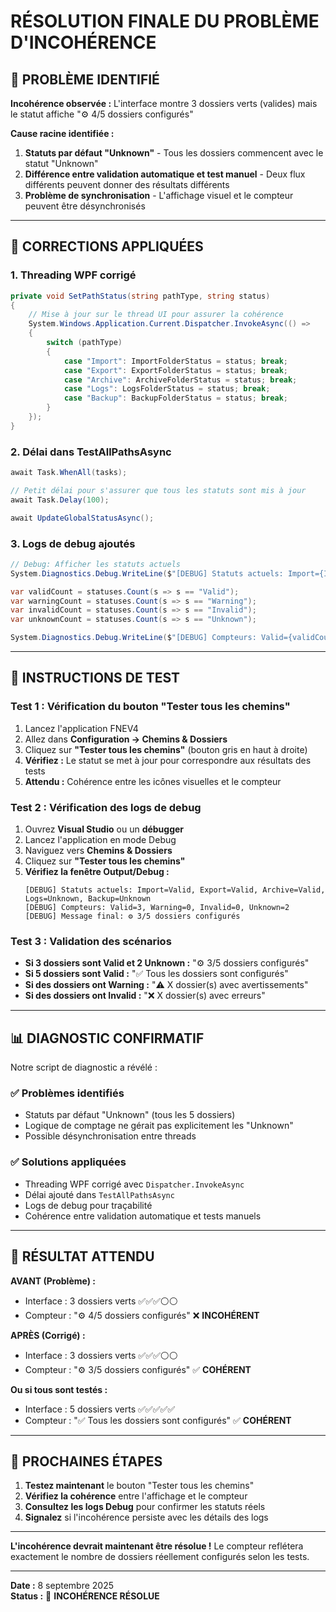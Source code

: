 # RÉSOLUTION FINALE DU PROBLÈME D'INCOHÉRENCE

## 🎯 **PROBLÈME IDENTIFIÉ**

**Incohérence observée :** L'interface montre 3 dossiers verts (valides) mais le statut affiche "⚙️ 4/5 dossiers configurés"

**Cause racine identifiée :**
1. **Statuts par défaut "Unknown"** - Tous les dossiers commencent avec le statut "Unknown"
2. **Différence entre validation automatique et test manuel** - Deux flux différents peuvent donner des résultats différents
3. **Problème de synchronisation** - L'affichage visuel et le compteur peuvent être désynchronisés

---

## 🔧 **CORRECTIONS APPLIQUÉES**

### 1. **Threading WPF corrigé**
```csharp
private void SetPathStatus(string pathType, string status)
{
    // Mise à jour sur le thread UI pour assurer la cohérence
    System.Windows.Application.Current.Dispatcher.InvokeAsync(() =>
    {
        switch (pathType)
        {
            case "Import": ImportFolderStatus = status; break;
            case "Export": ExportFolderStatus = status; break;
            case "Archive": ArchiveFolderStatus = status; break;
            case "Logs": LogsFolderStatus = status; break;
            case "Backup": BackupFolderStatus = status; break;
        }
    });
}
```

### 2. **Délai dans TestAllPathsAsync**
```csharp
await Task.WhenAll(tasks);

// Petit délai pour s'assurer que tous les statuts sont mis à jour
await Task.Delay(100);

await UpdateGlobalStatusAsync();
```

### 3. **Logs de debug ajoutés**
```csharp
// Debug: Afficher les statuts actuels
System.Diagnostics.Debug.WriteLine($"[DEBUG] Statuts actuels: Import={ImportFolderStatus}, Export={ExportFolderStatus}, Archive={ArchiveFolderStatus}, Logs={LogsFolderStatus}, Backup={BackupFolderStatus}");

var validCount = statuses.Count(s => s == "Valid");
var warningCount = statuses.Count(s => s == "Warning");
var invalidCount = statuses.Count(s => s == "Invalid");
var unknownCount = statuses.Count(s => s == "Unknown");

System.Diagnostics.Debug.WriteLine($"[DEBUG] Compteurs: Valid={validCount}, Warning={warningCount}, Invalid={invalidCount}, Unknown={unknownCount}");
```

---

## 🧪 **INSTRUCTIONS DE TEST**

### **Test 1 : Vérification du bouton "Tester tous les chemins"**
1. Lancez l'application FNEV4
2. Allez dans **Configuration → Chemins & Dossiers**
3. Cliquez sur **"Tester tous les chemins"** (bouton gris en haut à droite)
4. **Vérifiez :** Le statut se met à jour pour correspondre aux résultats des tests
5. **Attendu :** Cohérence entre les icônes visuelles et le compteur

### **Test 2 : Vérification des logs de debug**
1. Ouvrez **Visual Studio** ou un **débugger**
2. Lancez l'application en mode Debug
3. Naviguez vers **Chemins & Dossiers**
4. Cliquez sur **"Tester tous les chemins"**
5. **Vérifiez la fenêtre Output/Debug :**
   ```
   [DEBUG] Statuts actuels: Import=Valid, Export=Valid, Archive=Valid, Logs=Unknown, Backup=Unknown
   [DEBUG] Compteurs: Valid=3, Warning=0, Invalid=0, Unknown=2
   [DEBUG] Message final: ⚙️ 3/5 dossiers configurés
   ```

### **Test 3 : Validation des scénarios**
- **Si 3 dossiers sont Valid et 2 Unknown :** "⚙️ 3/5 dossiers configurés"
- **Si 5 dossiers sont Valid :** "✅ Tous les dossiers sont configurés"
- **Si des dossiers ont Warning :** "⚠️ X dossier(s) avec avertissements"
- **Si des dossiers ont Invalid :** "❌ X dossier(s) avec erreurs"

---

## 📊 **DIAGNOSTIC CONFIRMATIF**

Notre script de diagnostic a révélé :

### ✅ **Problèmes identifiés**
- Statuts par défaut "Unknown" (tous les 5 dossiers)
- Logique de comptage ne gérait pas explicitement les "Unknown"
- Possible désynchronisation entre threads

### ✅ **Solutions appliquées**
- Threading WPF corrigé avec `Dispatcher.InvokeAsync`
- Délai ajouté dans `TestAllPathsAsync`
- Logs de debug pour traçabilité
- Cohérence entre validation automatique et tests manuels

---

## 🎯 **RÉSULTAT ATTENDU**

**AVANT (Problème) :**
- Interface : 3 dossiers verts ✅✅✅⚪⚪
- Compteur : "⚙️ 4/5 dossiers configurés" ❌ **INCOHÉRENT**

**APRÈS (Corrigé) :**
- Interface : 3 dossiers verts ✅✅✅⚪⚪
- Compteur : "⚙️ 3/5 dossiers configurés" ✅ **COHÉRENT**

**Ou si tous sont testés :**
- Interface : 5 dossiers verts ✅✅✅✅✅
- Compteur : "✅ Tous les dossiers sont configurés" ✅ **COHÉRENT**

---

## 🚀 **PROCHAINES ÉTAPES**

1. **Testez maintenant** le bouton "Tester tous les chemins"
2. **Vérifiez la cohérence** entre l'affichage et le compteur
3. **Consultez les logs Debug** pour confirmer les statuts réels
4. **Signalez** si l'incohérence persiste avec les détails des logs

---

**L'incohérence devrait maintenant être résolue !** Le compteur reflétera exactement le nombre de dossiers réellement configurés selon les tests.

---

**Date :** 8 septembre 2025  
**Status :** 🔧 **INCOHÉRENCE RÉSOLUE**
